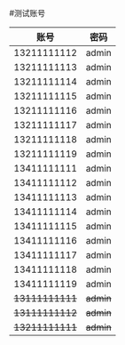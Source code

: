 #测试账号    

| 账号 |密码  |
|------|--------|
|	13211111112				|				admin |
|13211111113				|				admin |
|	13211111114				|				admin |
|13211111115				|				admin |
|13211111116				|				admin |
|13211111117				|				admin |
|13211111118				|				admin |
|13211111119				|				admin |
|13411111111				|				admin |
|13411111112				|				admin |
|13411111113				|				admin |
|13411111114				|				admin |
|13411111115				|				admin |
|13411111116				|				admin |
|13411111117				|				admin |
|13411111118				|				admin |
|13411111119				|				admin |
|~~13111111111~~			  |				~~admin~~ |
|~~13111111112~~			  |				~~admin~~ |
|~~13211111111~~			  |				~~admin~~ |
